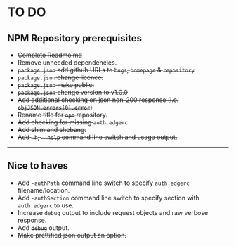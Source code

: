 # TO DO

## NPM Repository prerequisites

* ~~Complete Readme.md~~
* ~~Remove unneeded dependencies.~~
* ~~`package.json` add github URLs to `bugs`, `homepage` & `repository`~~
* ~~`package.json` change licence.~~
* ~~`package.json` make public.~~
* ~~`package.json` change version to v1.0.0~~
* ~~Add additional checking on json non-200 response (i.e. `objJSON.errors[0].error`)~~
* ~~Rename title for `npm` repository.~~
* ~~Add checking for missing `auth.edgerc`~~
* ~~Add shim and shebang.~~
* ~~Add `-h`, `--help` command line switch and usage output.~~

---

## Nice to haves

* Add `-authPath` command line switch to specify `auth.edgerc` filename/location.
* Add `-authSection` command line switch to specify section with `auth.edgerc` to use.
* Increase `debug` output to include request objects and raw verbose response.
* ~~Add `debug` output.~~
* ~~Make prettified json output an option.~~